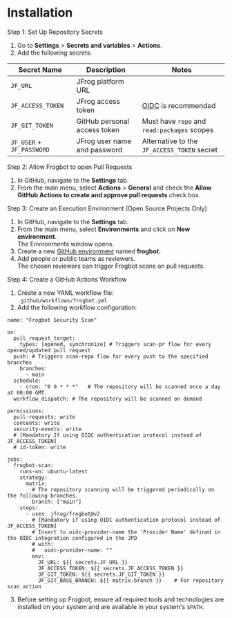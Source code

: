 # Installation

Step 1: Set Up Repository Secrets

1. Go to **Settings** > **Secrets and variables** > **Actions**.
2. Add the following secrets:

| Secret Name               | Description                  | Notes                                                   |
| ------------------------- | ---------------------------- | ------------------------------------------------------- |
| `JF_URL`                  | JFrog platform URL           |                                                         |
| `JF_ACCESS_TOKEN`         | JFrog access token           | [OIDC](openid-connect-authentication.md) is recommended |
| `JF_GIT_TOKEN`            | GitHub personal access token | Must have `repo` and `read:packages` scopes             |
| `JF_USER` + `JF_PASSWORD` | JFrog user name and password | Alternative to the `JF_ACCESS_TOKEN` secret             |

Step 2: Allow Frogbot to open Pull Requests

1. In GitHub, navigate to the **Settings** tab.&#x20;
2. From the main menu, select **Actions** > **General** and check the **Allow GitHub Actions to create and approve pull requests** check box.

Step 3: Create an Execution Environment (Open Source Projects Only)

1. In GitHub, navigate to the **Settings** tab.
2. From the main menu, select **Environments** and click on **New environment**.\
   The Environments window opens.
3. Create a new [GitHub environment](https://docs.github.com/en/actions/deployment/targeting-different-environments/using-environments-for-deployment#creating-an-environment) named **frogbot.**
4. Add people or public teams as reviewers. \
   The chosen reviewers can trigger Frogbot scans on pull requests.

Step 4: Create a GitHub Actions Workflow

1. Create a new YAML workflow file: \
   `.github/workflows/frogbot.yml`
2. Add the following workflow configuration:

```
name: "Frogbot Security Scan"

on:
  pull_request_target: 
    types: [opened, synchronize] # Triggers scan-pr flow for every opened/updated pull request
  push: # Triggers scan-repo flow for every push to the specified branches
    branches:
      - main
  schedule:
    - cron: "0 0 * * *"   # The repository will be scanned once a day at 00:00 GMT.
  workflow_dispatch: # The repository will be scanned on demand

permissions:
  pull-requests: write
  contents: write
  security-events: write
  # [Mandatory If using OIDC authentication protocol instead of JF_ACCESS_TOKEN]
  # id-token: write

jobs:
  frogbot-scan:
    runs-on: ubuntu-latest
    strategy:
      matrix:
        # The repository scanning will be triggered periodically on the following branches.
        branch: ["main"]
    steps:
      - uses: jfrog/frogbot@v2
        # [Mandatory if using OIDC authentication protocol instead of JF_ACCESS_TOKEN]
        # Insert to oidc-provider-name the 'Provider Name' defined in the OIDC integration configured in the JPD
        # with:
        #   oidc-provider-name: ""
        env:
          JF_URL: ${{ secrets.JF_URL }}
          JF_ACCESS_TOKEN: ${{ secrets.JF_ACCESS_TOKEN }}
          JF_GIT_TOKEN: ${{ secrets.JF_GIT_TOKEN }}
          JF_GIT_BASE_BRANCH: ${{ matrix.branch }}    # For repository scan action
```

3. Before setting up Frogbot, ensure all required tools and technologies are installed on your system and are available in your system's `$PATH`.&#x20;
